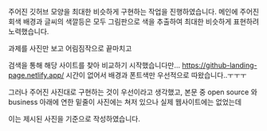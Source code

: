 주어진 깃허브 모양을 최대한 비슷하게 구현하는 작업을 진행하였습니다.
메인에 주어진 회색 배경과 글씨의 색깔등은 모두 그림판으로 색을 추출하여 최대한 비슷하게 표현하려 노력했습니다.

과제를 사진만 보고 어림짐작으로 끝마치고

검색을 통해 해당 사이트를 찾아 비교하기 시작했습니다만...
https://github-landing-page.netlify.app/
시간이 없어서 배경과 폰트색만 우선적으로 따왔습니다..ㅜㅜㅜ

그러나 주어진 사진대로 구현하는 것이 우선이라고 생각했고,
본문 중 open source 와 business 아래에 연한 밑줄이
사진에는 쳐저 있으나 실제 웹사이트에는 없었는데

이는 제시된 사진을 기준으로 작성하였습니다.
